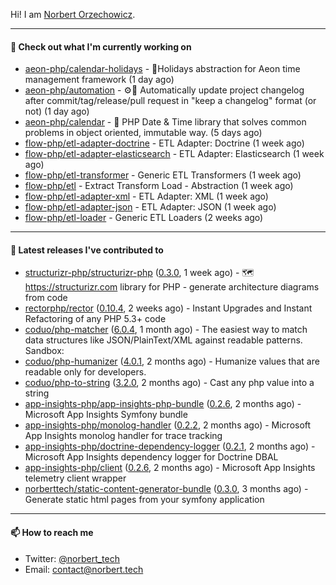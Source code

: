 Hi!
I am [Norbert Orzechowicz](https://norbert.tech/).

---

#### 👷 Check out what I'm currently working on

- [aeon-php/calendar-holidays](https://github.com/aeon-php/calendar-holidays) - 🎄Holidays abstraction for Aeon time management framework  (1 day ago)
- [aeon-php/automation](https://github.com/aeon-php/automation) - ⚙️📝 Automatically update project changelog after commit/tag/release/pull request in &#34;keep a changelog&#34; format (or not)  (1 day ago)
- [aeon-php/calendar](https://github.com/aeon-php/calendar) - 📅 PHP Date &amp; Time library that solves common problems in object oriented, immutable way.  (5 days ago)
- [flow-php/etl-adapter-doctrine](https://github.com/flow-php/etl-adapter-doctrine) - ETL Adapter: Doctrine (1 week ago)
- [flow-php/etl-adapter-elasticsearch](https://github.com/flow-php/etl-adapter-elasticsearch) - ETL Adapter: Elasticsearch (1 week ago)
- [flow-php/etl-transformer](https://github.com/flow-php/etl-transformer) - Generic ETL Transformers (1 week ago)
- [flow-php/etl](https://github.com/flow-php/etl) - Extract Transform Load - Abstraction (1 week ago)
- [flow-php/etl-adapter-xml](https://github.com/flow-php/etl-adapter-xml) - ETL Adapter: XML (1 week ago)
- [flow-php/etl-adapter-json](https://github.com/flow-php/etl-adapter-json) - ETL Adapter: JSON (1 week ago)
- [flow-php/etl-loader](https://github.com/flow-php/etl-loader) - Generic ETL Loaders (2 weeks ago)

---

#### 🔭 Latest releases I've contributed to

- [structurizr-php/structurizr-php](https://github.com/structurizr-php/structurizr-php) ([0.3.0](https://github.com/structurizr-php/structurizr-php/releases/tag/0.3.0), 1 week ago) - 🗺 https://structurizr.com library for PHP - generate architecture diagrams from code
- [rectorphp/rector](https://github.com/rectorphp/rector) ([0.10.4](https://github.com/rectorphp/rector/releases/tag/0.10.4), 2 weeks ago) - Instant Upgrades and Instant Refactoring of any PHP 5.3&#43; code
- [coduo/php-matcher](https://github.com/coduo/php-matcher) ([6.0.4](https://github.com/coduo/php-matcher/releases/tag/6.0.4), 1 month ago) - The easiest way to match data structures like JSON/PlainText/XML against readable patterns. Sandbox:
- [coduo/php-humanizer](https://github.com/coduo/php-humanizer) ([4.0.1](https://github.com/coduo/php-humanizer/releases/tag/4.0.1), 2 months ago) - Humanize values that are readable only for developers.
- [coduo/php-to-string](https://github.com/coduo/php-to-string) ([3.2.0](https://github.com/coduo/php-to-string/releases/tag/3.2.0), 2 months ago) - Cast any php value into a string 
- [app-insights-php/app-insights-php-bundle](https://github.com/app-insights-php/app-insights-php-bundle) ([0.2.6](https://github.com/app-insights-php/app-insights-php-bundle/releases/tag/0.2.6), 2 months ago) - Microsoft App Insights Symfony bundle 
- [app-insights-php/monolog-handler](https://github.com/app-insights-php/monolog-handler) ([0.2.2](https://github.com/app-insights-php/monolog-handler/releases/tag/0.2.2), 2 months ago) - Microsoft App Insights monolog handler for trace tracking
- [app-insights-php/doctrine-dependency-logger](https://github.com/app-insights-php/doctrine-dependency-logger) ([0.2.1](https://github.com/app-insights-php/doctrine-dependency-logger/releases/tag/0.2.1), 2 months ago) - Microsoft App Insights dependency logger for Doctrine DBAL
- [app-insights-php/client](https://github.com/app-insights-php/client) ([0.2.6](https://github.com/app-insights-php/client/releases/tag/0.2.6), 2 months ago) - Microsoft App Insights telemetry client wrapper
- [norberttech/static-content-generator-bundle](https://github.com/norberttech/static-content-generator-bundle) ([0.3.0](https://github.com/norberttech/static-content-generator-bundle/releases/tag/0.3.0), 3 months ago) - Generate static html pages from your symfony application

---

#### 📫 How to reach me

- Twitter: [@norbert_tech](https://twitter.com/norbert_tech)
- Email: [contact@norbert.tech](mailto://contact@norbert.tech)